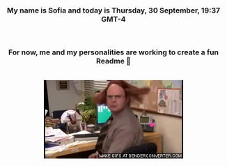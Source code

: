 


<div align="center">
<h3 >My name is Sofia and today is Thursday, 30 September, 19:37 GMT-4</h3><br>
<h3 >For now, me and my personalities are working to create a fun Readme 👋
</h3><br>
<img src='img/dwight.gif' alt='working...'/>
</div>
